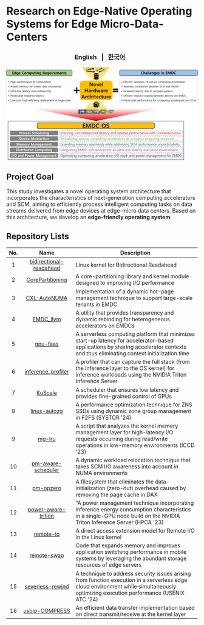 # Research on Edge-Native Operating Systems for Edge Micro-Data-Centers
<div align="center">

<h3> 

English&nbsp;&nbsp;&nbsp;|&nbsp;&nbsp;&nbsp;[한국어](./README_ko.md)&nbsp;&nbsp;&nbsp; 

</h3>

<div align="left">

![test](./data/images/overview_en.png)

## Project Goal
This study investigates a novel operating system architecture that incorporates the characteristics of next-generation computing accelerators and SCM, aiming to efficiently process intelligent computing tasks on data streams delivered from edge devices at edge-micro data centers. Based on this architecture, we develop an **edge-friendly operating system**.

## Repository Lists

| No. | Name | Description |
|:---:|:----:| ------------|
|1|[bidirectional-readahead](https://github.com/EMDC-OS/Bidirectional-Readahead)| Linux kernel for Bidirectional Readahead |
|2|[CorePartitioning](https://github.com/EMDC-OS/CorePartitioning)|A core-partitioning library and kernel module designed to improving I/O performance|
|3|[CXL-AutoNUMA](https://github.com/EMDC-OS/CXL-AutoNUMA)|Implementation of a dynamic hot-page management technique to support large-scale tenants in EMDC|
|4|[EMDC_llvm](https://github.com/arcs-skku/EMDC_llvm)|A utility that provides transparency and dynamic rebinding for heterogeneous accelerators on EMDCs|
|5|[gpu-faas](https://github.com/EMDC-OS/gpu-faas)|A serverless computing platform that minimizes start-up latency for accelerator-based applications by sharing accelerator contexts and thus eliminating context initialization time|
|6|[inference_profiler](https://github.com/EMDC-OS/inference_profiler)|A profiler that can capture the full stack (from the inference layer to the OS kernel) for inference workloads using the NVIDIA Triton Inference Server|
|7|[KuScale](https://github.com/sslab-konkuk/KuScale)|A scheduler that ensures low latency and provides fine-grained control of GPUs|
|8|[linux-autozg](https://github.com/EMDC-OS/linux-autozg)|A performance optimization technique for ZNS SSDs using dynamic zone group management in F2FS (SYSTOR '24)|
|9|[mg-lru](https://github.com/EMDC-OS/mg-lru)|A script that analyzes the kernel memory management layer for high-latency I/O requests occurring during read/write operations in low-memory environments (ICCD '23)|
|10|[pm-aware-scheduler](https://github.com/EMDC-OS/pm-aware-scheduler)|A dynamic workload relocation technique that takes SCM I/O awareness into account in NUMA environments|
|11|[pm-opzero](https://github.com/EMDC-OS/pm-opzero)|A filesystem that eliminates the data-initialization (zero-out) overhead caused by removing the page cache in DAX|
|12|[power-aware-trition](https://github.com/EMDC-OS/power-aware-triton)|“A power management technique incorporating inference energy consumption characteristics in a single-GPU node build on the NVIDIA Triton Inference Server (HPCA '23)|
|13|[remote-io](https://github.com/EMDC-OS/remote-io.git)|A direct access extension model for Remote I/O in the Linux kernel|
|14|[remote-swap](https://github.com/EMDC-OS/remote-swap)|Code that expands memory and improves application switching performance in mobile systems by leveraging the abundant storage resources of edge servers|
|15|[severless-rewind](https://github.com/EMDC-OS/serverless-rewind)|A technique to address security issues arising from function execution in a serverless edge cloud environment while simultaneously optimizing execution performance (USENIX ATC '24)|
|16|[usbip-COMPRESS](https://github.com/EMDC-OS/usbip-COMPRESS)|An efficient data transfer implementation based on direct transmit/receive at the kernel layer|
